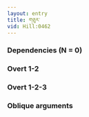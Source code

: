 ```yaml
---
layout: entry
title: གཅུར་
vid: Hill:0462
---
```

### Dependencies (N = 0)


### Overt 1-2


### Overt 1-2-3


### Oblique arguments
